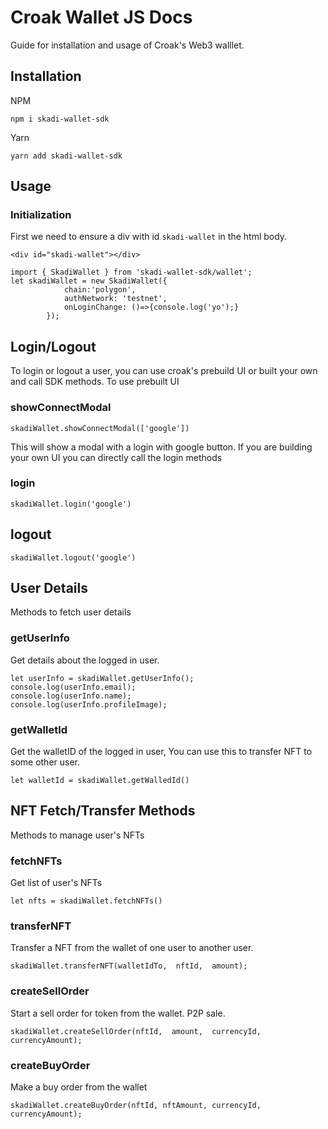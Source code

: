 # Croak Wallet JS Docs
Guide for installation and usage of Croak's Web3 walllet.

## Installation

NPM
```
npm i skadi-wallet-sdk
```
Yarn
```
yarn add skadi-wallet-sdk
```
## Usage

### Initialization
First we need to ensure a div with id `skadi-wallet` in the html body.
 
```<div id="skadi-wallet"></div>```
``` 
import { SkadiWallet } from 'skadi-wallet-sdk/wallet';
let skadiWallet = new SkadiWallet({
            chain:'polygon',
            authNetwork: 'testnet',
            onLoginChange: ()=>{console.log('yo');}
        });
```

## Login/Logout

To login or logout a user, you can use croak's prebuild UI or built your own and call SDK methods.
To use prebuilt UI

### showConnectModal

```skadiWallet.showConnectModal(['google'])```

This will show a modal with a login with google button.
If you are building your own UI you can directly call the login methods
### login

```skadiWallet.login('google')```

## logout
```skadiWallet.logout('google')```


## User Details
Methods to fetch user details

### getUserInfo
Get details about the logged in user.
```
let userInfo = skadiWallet.getUserInfo();
console.log(userInfo.email);
console.log(userInfo.name);
console.log(userInfo.profileImage);
```

### getWalletId
Get the walletID of the logged in user, You can use this to transfer NFT to some other user.
```
let walletId = skadiWallet.getWalledId()
```

## NFT Fetch/Transfer Methods

Methods to manage user's NFTs

### fetchNFTs
Get list of user's NFTs

```
let nfts = skadiWallet.fetchNFTs()
```


### transferNFT
Transfer a NFT from the wallet of one user to another user.
```
skadiWallet.transferNFT(walletIdTo,  nftId,  amount);
```
### createSellOrder

Start a sell order for token from the wallet. P2P sale.
```
skadiWallet.createSellOrder(nftId,  amount,  currencyId,  currencyAmount);
```
### createBuyOrder
Make a buy order from the wallet

```
skadiWallet.createBuyOrder(nftId, nftAmount, currencyId, currencyAmount);
```
